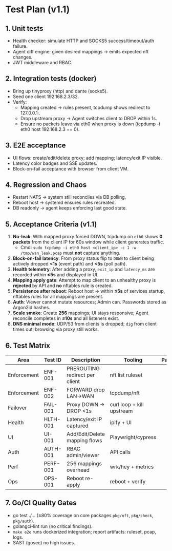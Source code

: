 
# Test Plan (v1.1)

## 1. Unit tests
- Health checker: simulate HTTP and SOCKS5 success/timeout/auth failure.
- Agent diff engine: given desired mappings -> emits expected nft changes.
- JWT middleware and RBAC.

## 2. Integration tests (docker)
- Bring up tinyproxy (http) and dante (socks5).
- Seed one client 192.168.2.3/32.
- Verify:
  - Mapping created -> rules present, tcpdump shows redirect to 127.0.0.1:<port>.
  - Drop upstream proxy -> Agent switches client to DROP within 1s.
  - Ensure no packets leave via eth0 when proxy is down (tcpdump -i eth0 host 192.168.2.3 == 0).

## 3. E2E acceptance
- UI flows: create/edit/delete proxy; add mapping; latency/exit IP visible.
- Latency color badges and SSE updates.
- Block-on-fail acceptance with browser from client VM.

## 4. Regression and Chaos
- Restart NATS -> system still reconciles via DB polling.
- Reboot host -> systemd ensures rules recreated.
- DB readonly -> agent keeps enforcing last good state.


## 5. Acceptance Criteria (v1.1)

1) **No-leak**: With mapped proxy forced DOWN, tcpdump on `eth0` shows **0 packets** from the client IP for 60s window while client generates traffic.
   - Cmd: `sudo tcpdump -i eth0 host <client_ip> -c 1 -w /tmp/wan_leak.pcap` must **not** capture anything.
2) **Block-on-fail latency**: From proxy status flip to `DOWN` to client being actively dropped **<1s** (event path) and **<5s** (poll path).
3) **Health telemetry**: After adding a proxy, `exit_ip` and `latency_ms` are recorded within **≤5s** and displayed in UI.
4) **Mapping apply gate**: Attempt to map client to an unhealthy proxy is **rejected** by API and **no** nftables rule is created.
5) **Persistence after reboot**: Reboot host -> within **≤5s** of services startup, nftables rules for all mappings are present.
6) **Auth**: Viewer cannot mutate resources; Admin can. Passwords stored as Argon2id hashes.
7) **Scale smoke**: Create **256** mappings; UI stays responsive; Agent reconcile completes in **≤10s** and all listeners exist.
8) **DNS minimal mode**: UDP/53 from clients is dropped; `dig` from client times out; browsing via proxy still works.

## 6. Test Matrix

| Area | Test ID | Description | Tooling | Pass/Fail |
|---|---|---|---|---|
| Enforcement | ENF-001 | PREROUTING redirect per client | nft list ruleset |  |
| Enforcement | ENF-002 | FORWARD drop LAN->WAN | tcpdump/nft |  |
| Failover | FAIL-001 | Proxy DOWN -> DROP <1s | curl loop + kill upstream |  |
| Health | HLTH-001 | Latency/exit IP captured | ipify + UI |  |
| UI | UI-001 | Add/Edit/Delete mapping flows | Playwright/cypress |  |
| Auth | AUTH-001 | RBAC admin/viewer | API calls |  |
| Perf | PERF-001 | 256 mappings overhead | wrk/hey + metrics |  |
| Ops | OPS-001 | Reboot re-apply | reboot + verify |  |

## 7. Go/CI Quality Gates

- go test ./... (≥80% coverage on core packages `pkg/nft`, `pkg/check`, `pkg/auth`).
- golangci-lint run (no critical findings).
- `make e2e` runs dockerized integration; report artifacts: ruleset, pcap, logs.
- SAST (gosec) no high issues.
